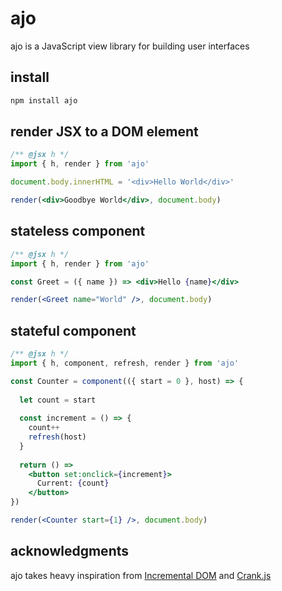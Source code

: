 # ajo
ajo is a JavaScript view library for building user interfaces

## install

```sh
npm install ajo
```

## render JSX to a DOM element

```jsx
/** @jsx h */
import { h, render } from 'ajo'

document.body.innerHTML = '<div>Hello World</div>'

render(<div>Goodbye World</div>, document.body)
```

## stateless component

```jsx
/** @jsx h */
import { h, render } from 'ajo'

const Greet = ({ name }) => <div>Hello {name}</div>

render(<Greet name="World" />, document.body)
```

## stateful component

```jsx
/** @jsx h */
import { h, component, refresh, render } from 'ajo'

const Counter = component(({ start = 0 }, host) => {
  
  let count = start
  
  const increment = () => {
    count++
    refresh(host)
  }
  
  return () =>
    <button set:onclick={increment}>
      Current: {count}
    </button>
})

render(<Counter start={1} />, document.body)
```

## acknowledgments
ajo takes heavy inspiration from [Incremental DOM](https://github.com/google/incremental-dom) and [Crank.js](https://github.com/bikeshaving/crank)
